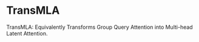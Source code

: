 # TransMLA
TransMLA: Equivalently Transforms Group Query Attention into Multi-head Latent Attention.
